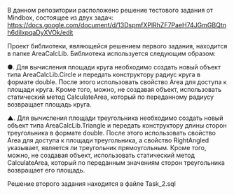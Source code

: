 В данном репозитории расположено решение тестового задания от Mindbox, состоящее из двух задач:
https://docs.google.com/document/d/13DspmfXPlRhZF7PaeH74JGmGBQtnh6diIxpqaDyXVOk/edit

Проект библиотеки, являющейся решением первого задания, находится в папке AreaCalcLib.
Библиотека используется следующим образом:

  ●. Для вычисления площади круга необходимо создать новый объект типа AreaCalcLib.Circle и передать конструктору радиус круга в формате double. После этого использовать свойство Area для доступа к площади круга. Кроме того, можно, не создавая объект, использовать статический метод CalculateArea, который по переданному радиусу возвращает площадь круга.
  
  ▲. Для вычисления площади треугольника необходимо создать новый объект типа AreaCalcLib.Triangle и передать конструктору длины сторон треугольника в формате double. После этого использовать свойство Area для доступа к площади треугольника, а свойство RightAngled указывает, является ли треугольник прямоугольным. Кроме того, можно, не создавая объект, использовать статический метод CalculateArea, который по переданным значениям сторон треугольника возвращает его площадь.

Решение второго задания находится в файле Task_2.sql
